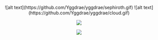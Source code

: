 <p align="center">
    ![alt text](https://github.com/Yggdrae/yggdrae/sephiroth.gif) ![alt text](https://github.com/Yggdrae/yggdrae/cloud.gif)
</p>

<p align="center">
    <a href="https://git.io/streak-stats"><img src="https://streak-stats.demolab.com?user=Yggdrae&theme=dark&border_radius=15"/></a>
</p>

<p align="center">
    <a href="https://github.com/anuraghazra/github-readme-stats)"><img src="https://github-readme-stats.vercel.app/api/top-langs/?username=Yggdrae&theme=dark"/></a>
</p>
